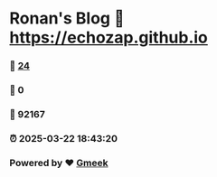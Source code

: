 # Ronan's Blog :link: https://echozap.github.io 
### :page_facing_up: [24](https://echozap.github.io/tag.html) 
### :speech_balloon: 0 
### :hibiscus: 92167 
### :alarm_clock: 2025-03-22 18:43:20 
### Powered by :heart: [Gmeek](https://github.com/Meekdai/Gmeek)
